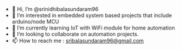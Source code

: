 - 👋 Hi, I’m @srinidhibalasundaram96
- 👀 I’m interested in embedded system based projects that include arduino/node MCU
- 🌱 I’m currently learning IoT with WiFi module for home automation
- 💞️ I’m looking to collaborate on automation projects.
- 📫 How to reach me : sribalasundaram96@gmail.com

<!---
srinidhibalasundaram96/srinidhibalasundaram96 is a ✨ special ✨ repository because its `README.md` (this file) appears on your GitHub profile.
You can click the Preview link to take a look at your changes.
--->

